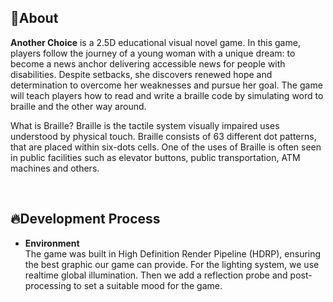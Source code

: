 ## 🔴About
**Another Choice** is a 2.5D educational visual novel game. In this game, players follow the journey of a young woman with a unique dream: to become a news anchor delivering accessible news for people with disabilities. Despite setbacks, she discovers renewed hope and determination to overcome her weaknesses and pursue her goal. The game will teach players how to read and write a braille code by simulating word to braille and the other way around. 

What is Braille? Braille is the tactile system visually impaired uses understood by physical touch​. Braille consists of 63 different dot patterns, that are placed within six-dots cells. One of the uses of Braille is often seen in public facilities such as elevator buttons, public transportation, ATM machines and others.

<br>

## 🔥Development Process
- **Environment** <br> The game was built in High Definition Render Pipeline (HDRP), ensuring the best graphic our game can provide. For the lighting system, we use realtime global illumination. Then we add a reflection probe and post-processing to set a suitable mood for the game. 
